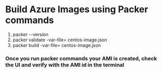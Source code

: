 # Build Azure Images using Packer commands
1. packer --version
2. packer validate -var-file=<local-var-file-name> centos-image.json
3. packer build -var-file=<local-var-file-name> centos-image.json

### Once you run packer commands your AMI is created, check the UI and verify with the AMI id in the terminal
